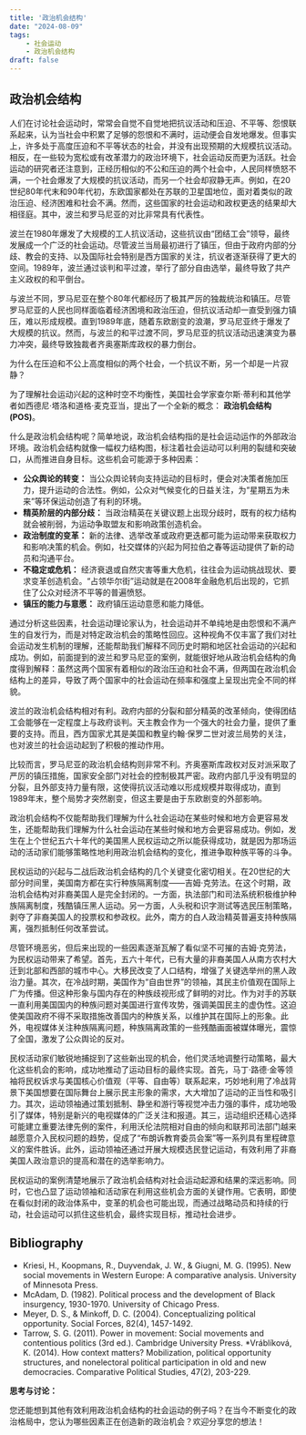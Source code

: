 ```yaml
---
title: '政治机会结构'
date: "2024-08-09"
tags:
    - 社会运动
    - 政治机会结构
draft: false
---
```


## 政治机会结构

人们在讨论社会运动时，常常会自觉不自觉地把抗议活动和压迫、不平等、怨恨联系起来，认为当社会中积累了足够的怨恨和不满时，运动便会自发地爆发。但事实上，许多处于高度压迫和不平等状态的社会，并没有出现预期的大规模抗议活动。相反，在一些较为宽松或有改革潜力的政治环境下，社会运动反而更为活跃。社会运动的研究者还注意到，正经历相似的不公和压迫的两个社会中，人民同样愤怒不满，一个社会爆发了大规模的抗议活动，而另一个社会却寂静无声。例如，在20世纪80年代末和90年代初，东欧国家都处在苏联的卫星国地位，面对着类似的政治压迫、经济困难和社会不满。然而，这些国家的社会运动和政权更迭的结果却大相径庭。其中，波兰和罗马尼亚的对比非常具有代表性。

波兰在1980年爆发了大规模的工人抗议活动，这些抗议由“团结工会”领导，最终发展成一个广泛的社会运动。尽管波兰当局最初进行了镇压，但由于政府内部的分歧、教会的支持、以及国际社会特别是西方国家的关注，抗议者逐渐获得了更大的空间。1989年，波兰通过谈判和平过渡，举行了部分自由选举，最终导致了共产主义政权的和平倒台。

与波兰不同，罗马尼亚在整个80年代都经历了极其严厉的独裁统治和镇压。尽管罗马尼亚的人民也同样面临着经济困境和政治压迫，但抗议活动却一直受到强力镇压，难以形成规模。直到1989年底，随着东欧剧变的浪潮，罗马尼亚终于爆发了大规模的抗议。然而，与波兰的和平过渡不同，罗马尼亚的抗议活动迅速演变为暴力冲突，最终导致独裁者齐奥塞斯库政权的暴力倒台。

为什么在压迫和不公上高度相似的两个社会，一个抗议不断，另一个却是一片寂静？

为了理解社会运动兴起的这种时空不均衡性，美国社会学家查尔斯·蒂利和其他学者如西德尼·塔洛和道格·麦克亚当，提出了一个全新的概念： **政治机会结构 (POS)**。

什么是政治机会结构呢？简单地说，政治机会结构指的是社会运动运作的外部政治环境。政治机会结构就像一幅权力结构图，标注着社会运动可以利用的裂缝和突破口，从而推进自身目标。这些机会可能源于多种因素：

* **公众舆论的转变：** 当公众舆论转向支持运动的目标时，便会对决策者施加压力，提升运动的合法性。例如，公众对气候变化的日益关注，为“星期五为未来”等环保运动创造了有利的环境。
* **精英阶层的内部分歧：** 当政治精英在关键议题上出现分歧时，既有的权力结构就会被削弱，为运动争取盟友和影响政策创造机会。
* **政治制度的变革：**  新的法律、选举改革或政府更迭都可能为运动带来获取权力和影响决策的机会。例如，社交媒体的兴起为阿拉伯之春等运动提供了新的动员和沟通平台。
* **不稳定或危机：**  经济衰退或自然灾害等重大危机，往往会为运动挑战现状、要求变革创造机会。“占领华尔街”运动就是在2008年金融危机后出现的，它抓住了公众对经济不平等的普遍愤怒。
* **镇压的能力与意愿：** 政府镇压运动意愿和能力降低。

通过分析这些因素，社会运动理论家认为，社会运动并不单纯地是由怨恨和不满产生的自发行为，而是对特定政治机会的策略性回应。这种视角不仅丰富了我们对社会运动发生机制的理解，还能帮助我们解释不同历史时期和地区社会运动的兴起和成功。例如，前面提到的波兰和罗马尼亚的案例，就能很好地从政治机会结构的角度得到解释：虽然这两个国家有着相似的政治压迫和社会不满，但两国在政治机会结构上的差异，导致了两个国家中的社会运动在频率和强度上呈现出完全不同的样貌。

波兰的政治机会结构相对有利。政府内部的分裂和部分精英的改革倾向，使得团结工会能够在一定程度上与政府谈判。天主教会作为一个强大的社会力量，提供了重要的支持。而且，西方国家尤其是美国和教皇约翰·保罗二世对波兰局势的关注，也对波兰的社会运动起到了积极的推动作用。

比较而言，罗马尼亚的政治机会结构则非常不利。齐奥塞斯库政权对反对派采取了严厉的镇压措施，国家安全部门对社会的控制极其严密。政府内部几乎没有明显的分裂，且外部支持力量有限，这使得抗议活动难以形成规模并取得成功，直到1989年末，整个局势才突然剧变，但这主要是由于东欧剧变的外部影响。

政治机会结构不仅能帮助我们理解为什么社会运动在某些时候和地方会更容易发生，还能帮助我们理解为什么社会运动在某些时候和地方会更容易成功。例如，发生在上个世纪五六十年代的美国黑人民权运动之所以能获得成功，就是因为那场运动的活动家们能够策略性地利用政治机会结构的变化，推进争取种族平等的斗争。

民权运动的兴起与二战后政治机会结构的几个关键变化密切相关。在20世纪的大部分时间里，美国南方都在实行种族隔离制度——吉姆·克劳法。在这个时期，政治机会结构对非裔美国人是完全封闭的。一方面，执法部门和司法系统积极维护种族隔离制度，残酷镇压黑人运动。另一方面，人头税和识字测试等选民压制策略，剥夺了非裔美国人的投票权和参政权。此外，南方的白人政治精英普遍支持种族隔离，强烈抵制任何改革尝试。

尽管环境恶劣，但后来出现的一些因素逐渐瓦解了看似坚不可摧的吉姆·克劳法，为民权运动带来了希望。首先，五六十年代，已有大量的非裔美国人从南方农村大迁到北部和西部的城市中心。大移民改变了人口结构，增强了关键选举州的黑人政治力量。其次，在冷战时期，美国作为“自由世界”的领袖，其民主价值观在国际上广为传播。但这种形象与国内存在的种族歧视形成了鲜明的对比。作为对手的苏联一直利用美国国内的种族问题对美国进行宣传攻势，强调美国民主的虚伪性。这迫使美国政府不得不采取措施改善国内的种族关系，以维护其在国际上的形象。此外，电视媒体关注种族隔离问题，种族隔离政策的一些残酷画面被媒体曝光，震惊了全国，激发了公众舆论的反对。

民权活动家们敏锐地捕捉到了这些新出现的机会，他们灵活地调整行动策略，最大化这些机会的影响，成功地推动了运动目标的最终实现。首先，马丁·路德·金等领袖将民权诉求与美国核心价值观（平等、自由等）联系起来，巧妙地利用了冷战背景下美国想要在国际舞台上展示民主形象的需求，大大增加了运动的正当性和吸引力。其次，运动领袖通过策划抵制、静坐和游行等视觉冲击力强的事件，成功地吸引了媒体，特别是新兴的电视媒体的广泛关注和报道。其三，运动组织还精心选择可能建立重要法律先例的案件，利用沃伦法院相对自由的倾向和联邦司法部门越来越愿意介入民权问题的趋势，促成了“布朗诉教育委员会案”等一系列具有里程碑意义的案件胜诉。此外，运动领袖还通过开展大规模选民登记运动，有效利用了非裔美国人政治意识的提高和潜在的选举影响力。

民权运动的案例清楚地展示了政治机会结构对社会运动起源和结果的深远影响。同时，它也凸显了运动领袖和活动家在利用这些机会方面的关键作用。它表明，即使在看似封闭的政治体系中，变革的机会也可能出现，而通过战略动员和持续的行动，社会运动可以抓住这些机会，最终实现目标，推动社会进步。

## Bibliography

* Kriesi, H., Koopmans, R., Duyvendak, J. W., & Giugni, M. G. (1995). New social movements in Western Europe: A comparative analysis. University of Minnesota Press.
* McAdam, D. (1982). Political process and the development of Black insurgency, 1930-1970. University of Chicago Press.
* Meyer, D. S., & Minkoff, D. C. (2004). Conceptualizing political opportunity. Social Forces, 82(4), 1457-1492.
* Tarrow, S. G. (2011). Power in movement: Social movements and contentious politics (3rd ed.). Cambridge University Press.
*Vráblíková, K. (2014). How context matters? Mobilization, political opportunity structures, and nonelectoral political participation in old and new democracies. Comparative Political Studies, 47(2), 203-229.

**思考与讨论：**

您还能想到其他有效利用政治机会结构的社会运动的例子吗？在当今不断变化的政治格局中，您认为哪些因素正在创造新的政治机会？欢迎分享您的想法！
